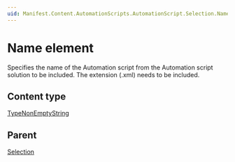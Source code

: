 ```yaml
---
uid: Manifest.Content.AutomationScripts.AutomationScript.Selection.Name
---
```


# Name element

Specifies the name of the Automation script from the Automation script solution to be included. The extension (.xml) needs to be included.

## Content type

[TypeNonEmptyString](xref:Manifest-TypeNonEmptyString)

## Parent

[Selection](xref:Manifest.Content.AutomationScripts.AutomationScript.Selection)
